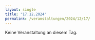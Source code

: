 ```yaml
---
layout: single
title: "17.12.2024"
permalink: /veranstaltungen/2024/12/17/
---
```


Keine Veranstaltung an diesem Tag.
